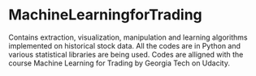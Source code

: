 # MachineLearningforTrading
Contains extraction, visualization, manipulation and learning algorithms implemented on historical stock data. All the codes are in Python and various statistical libraries are being used. Codes are alligned with the course Machine Learning for Trading by Georgia Tech on Udacity.  
